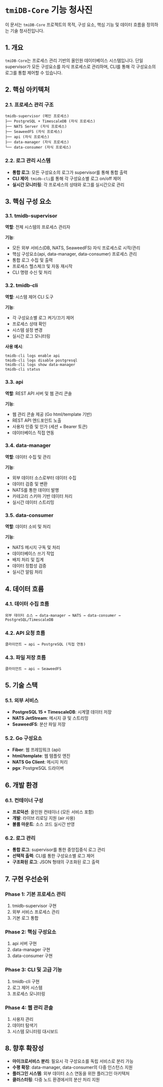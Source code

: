 # `tmiDB-Core` 기능 청사진

이 문서는 `tmiDB-Core` 프로젝트의 목적, 구성 요소, 핵심 기능 및 데이터 흐름을 정의하는 기술 청사진입니다.

## 1. 개요

`tmiDB-Core`는 프로세스 관리 기반의 올인원 데이터베이스 시스템입니다. 단일 supervisor가 모든 구성요소를 자식 프로세스로 관리하며, CLI를 통해 각 구성요소의 로그를 통합 제어할 수 있습니다.

## 2. 핵심 아키텍처

### 2.1. 프로세스 관리 구조

```
tmidb-supervisor (메인 프로세스)
├── PostgreSQL + TimescaleDB (자식 프로세스)
├── NATS Server (자식 프로세스)
├── SeaweedFS (자식 프로세스)
├── api (자식 프로세스)
├── data-manager (자식 프로세스)
└── data-consumer (자식 프로세스)
```

### 2.2. 로그 관리 시스템

- **통합 로그**: 모든 구성요소의 로그가 supervisor를 통해 통합 출력
- **CLI 제어**: `tmidb-cli`를 통해 각 구성요소별 로그 on/off 제어
- **실시간 모니터링**: 각 프로세스의 상태와 로그를 실시간으로 관리

## 3. 핵심 구성 요소

### 3.1. tmidb-supervisor

**역할**: 전체 시스템의 프로세스 관리자

**기능**:

- 모든 외부 서비스(DB, NATS, SeaweedFS) 자식 프로세스로 시작/관리
- 핵심 구성요소(api, data-manager, data-consumer) 프로세스 관리
- 통합 로그 수집 및 출력
- 프로세스 헬스체크 및 자동 재시작
- CLI 명령 수신 및 처리

### 3.2. tmidb-cli

**역할**: 시스템 제어 CLI 도구

**기능**:

- 각 구성요소별 로그 켜기/끄기 제어
- 프로세스 상태 확인
- 시스템 설정 변경
- 실시간 로그 모니터링

**사용 예시**:

```bash
tmidb-cli logs enable api
tmidb-cli logs disable postgresql
tmidb-cli logs show data-manager
tmidb-cli status
```

### 3.3. api

**역할**: REST API 서버 및 웹 관리 콘솔

**기능**:

- 웹 관리 콘솔 제공 (Go html/template 기반)
- REST API 엔드포인트 노출
- 사용자 인증 및 인가 (세션 + Bearer 토큰)
- 데이터베이스 직접 연동

### 3.4. data-manager

**역할**: 데이터 수집 및 관리

**기능**:

- 외부 데이터 소스로부터 데이터 수집
- 데이터 검증 및 변환
- NATS를 통한 데이터 발행
- 카테고리 스키마 기반 데이터 처리
- 실시간 데이터 스트리밍

### 3.5. data-consumer

**역할**: 데이터 소비 및 처리

**기능**:

- NATS 메시지 구독 및 처리
- 데이터베이스 쓰기 작업
- 배치 처리 및 집계
- 데이터 정합성 검증
- 실시간 알림 처리

## 4. 데이터 흐름

### 4.1. 데이터 수집 흐름

```
외부 데이터 소스 → data-manager → NATS → data-consumer → PostgreSQL/TimescaleDB
```

### 4.2. API 요청 흐름

```
클라이언트 → api → PostgreSQL (직접 연동)
```

### 4.3. 파일 저장 흐름

```
클라이언트 → api → SeaweedFS
```

## 5. 기술 스택

### 5.1. 외부 서비스

- **PostgreSQL 15 + TimescaleDB**: 시계열 데이터 저장
- **NATS JetStream**: 메시지 큐 및 스트리밍
- **SeaweedFS**: 분산 파일 저장

### 5.2. Go 구성요소

- **Fiber**: 웹 프레임워크 (api)
- **html/template**: 웹 템플릿 엔진
- **NATS Go Client**: 메시지 처리
- **pgx**: PostgreSQL 드라이버

## 6. 개발 환경

### 6.1. 컨테이너 구성

- **프로덕션**: 올인원 컨테이너 (모든 서비스 포함)
- **개발**: 라이브 리로딩 지원 (air 사용)
- **볼륨 마운트**: 소스 코드 실시간 반영

### 6.2. 로그 관리

- **통합 로그**: supervisor를 통한 중앙집중식 로그 관리
- **선택적 출력**: CLI를 통한 구성요소별 로그 제어
- **구조화된 로그**: JSON 형태의 구조화된 로그 출력

## 7. 구현 우선순위

### Phase 1: 기본 프로세스 관리

1. tmidb-supervisor 구현
2. 외부 서비스 프로세스 관리
3. 기본 로그 통합

### Phase 2: 핵심 구성요소

1. api 서버 구현
2. data-manager 구현
3. data-consumer 구현

### Phase 3: CLI 및 고급 기능

1. tmidb-cli 구현
2. 로그 제어 시스템
3. 프로세스 모니터링

### Phase 4: 웹 관리 콘솔

1. 사용자 관리
2. 데이터 탐색기
3. 시스템 모니터링 대시보드

## 8. 향후 확장성

- **마이크로서비스 분리**: 필요시 각 구성요소를 독립 서비스로 분리 가능
- **수평 확장**: data-manager, data-consumer의 다중 인스턴스 지원
- **플러그인 시스템**: 외부 데이터 소스 연동을 위한 플러그인 아키텍처
- **클러스터링**: 다중 노드 환경에서의 분산 처리 지원
